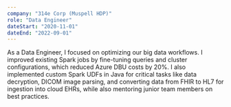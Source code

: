```yaml
---
company: "314e Corp (Muspell HDP)"
role: "Data Engineer"
dateStart: "2020-11-01"
dateEnd: "2022-09-01"
---
```

As a Data Engineer, I focused on optimizing our big data workflows. I improved existing Spark jobs by fine-tuning queries and cluster configurations, which reduced Azure DBU costs by 20%. I also implemented custom Spark UDFs in Java for critical tasks like data decryption, DICOM image parsing, and converting data from FHIR to HL7 for ingestion into cloud EHRs, while also mentoring junior team members on best practices. 